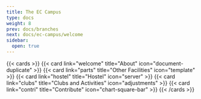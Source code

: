 ```yaml
---
title: The EC Campus
type: docs
weight: 8
prev: docs/branches
next: docs/ec-campus/welcome
sidebar:
  open: true
---
```


{{< cards >}}
  {{< card link="welcome" title="About" icon="document-duplicate" >}}
  {{< card link="parts" title="Other Facilities" icon="template" >}}
  {{< card link="hostel" title="Hostel" icon="server" >}}
  {{< card link="clubs" title="Clubs and Activities" icon="adjustments" >}}
  {{< card link="contri" title="Contribute" icon="chart-square-bar" >}}
{{< /cards >}}